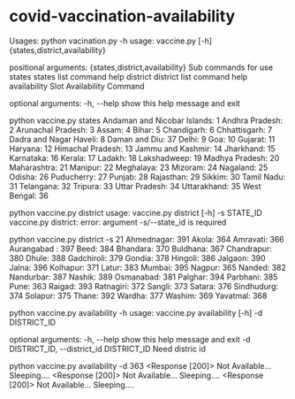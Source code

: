 # covid-vaccination-availability

Usages:
python vacination.py -h
usage: vaccine.py [-h] {states,district,availability}

positional arguments:
  {states,district,availability} Sub commands for use
    states              states list command help
    district            district list command help
    availability        Slot Availability Command

optional arguments:
  -h, --help            show this help message and exit


python vaccine.py states
Andaman and Nicobar Islands: 1
Andhra Pradesh: 2
Arunachal Pradesh: 3
Assam: 4
Bihar: 5
Chandigarh: 6
Chhattisgarh: 7
Dadra and Nagar Haveli: 8
Daman and Diu: 37
Delhi: 9
Goa: 10
Gujarat: 11
Haryana: 12
Himachal Pradesh: 13
Jammu and Kashmir: 14
Jharkhand: 15
Karnataka: 16
Kerala: 17
Ladakh: 18
Lakshadweep: 19
Madhya Pradesh: 20
Maharashtra: 21
Manipur: 22
Meghalaya: 23
Mizoram: 24
Nagaland: 25
Odisha: 26
Puducherry: 27
Punjab: 28
Rajasthan: 29
Sikkim: 30
Tamil Nadu: 31
Telangana: 32
Tripura: 33
Uttar Pradesh: 34
Uttarakhand: 35
West Bengal: 36



python vaccine.py district
usage: vaccine.py district [-h] -s STATE_ID
vaccine.py district: error: argument -s/--state_id is required


python vaccine.py district -s 21
Ahmednagar: 391
Akola: 364
Amravati: 366
Aurangabad : 397
Beed: 384
Bhandara: 370
Buldhana: 367
Chandrapur: 380
Dhule: 388
Gadchiroli: 379
Gondia: 378
Hingoli: 386
Jalgaon: 390
Jalna: 396
Kolhapur: 371
Latur: 383
Mumbai: 395
Nagpur: 365
Nanded: 382
Nandurbar: 387
Nashik: 389
Osmanabad: 381
Palghar: 394
Parbhani: 385
Pune: 363
Raigad: 393
Ratnagiri: 372
Sangli: 373
Satara: 376
Sindhudurg: 374
Solapur: 375
Thane: 392
Wardha: 377
Washim: 369
Yavatmal: 368


python vaccine.py availability -h
usage: vaccine.py availability [-h] -d DISTRICT_ID

optional arguments:
  -h, --help            show this help message and exit
  -d DISTRICT_ID, --district_id DISTRICT_ID
                        Need distric id

python vaccine.py availability -d 363
<Response [200]>
Not Available...
Sleeping....
<Response [200]>
Not Available...
Sleeping....
<Response [200]>
Not Available...
Sleeping....
